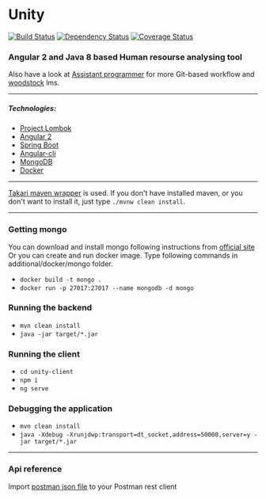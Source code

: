 # Unity
[![Build Status](https://travis-ci.org/vlsidlyarevich/unity.svg?branch=master)](https://travis-ci.org/vlsidlyarevich/unity)
[![Dependency Status](https://www.versioneye.com/user/projects/58028731a23d5200345545db/badge.svg?style=flat-square)](https://www.versioneye.com/user/projects/58028731a23d5200345545db)
[![Coverage Status](https://coveralls.io/repos/github/vlsidlyarevich/unity/badge.svg?branch=master)](https://coveralls.io/github/vlsidlyarevich/unity?branch=master)
### Angular 2 and Java 8 based Human resourse analysing tool

Also have a look at [Assistant programmer](https://github.com/Karina-Denisevich/Assistant-Programmer) for more Git-based workflow and [woodstock](https://github.com/solairerove/woodstock) lms.

---
##### Technologies:
* [Project Lombok](https://projectlombok.org/)
* [Angular 2](https://angular.io/)
* [Spring Boot](http://projects.spring.io/spring-boot/)
* [Angular-cli](https://cli.angular.io/)
* [MongoDB](https://www.mongodb.com/)
* [Docker](https://www.docker.com/)

---
[Takari maven wrapper](https://github.com/takari/maven-wrapper) is used.
If you don't have installed maven, or you don't want to install it, just type `./mvnw clean install`.

---
### Getting mongo
You can download and install mongo following instructions from [official site](https://docs.mongodb.com/manual/administration/install-community/)
Or you can create and run docker image.
Type following commands in additional/docker/mongo folder.
* `docker build -t mongo .`
* `docker run -p 27017:27017 --name mongodb -d mongo`

 
### Running the backend
* `mvn clean install`
* `java -jar target/*.jar`

### Running the client
* `cd unity-client`
* `npm i`
* `ng serve`

### Debugging the application
* `mvn clean install`
* `java -Xdebug -Xrunjdwp:transport=dt_socket,address=50000,server=y -jar target/*.jar`

---
### Api reference

Import [postman json file](https://github.com/vlsidlyarevich/unity/blob/master/additional/api/postman/unity%20api.postman_collection.json) to your Postman rest client
